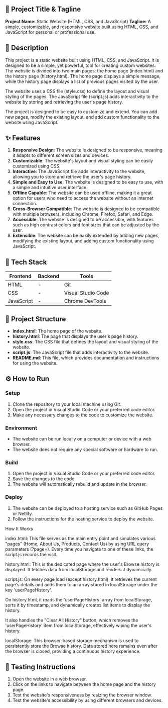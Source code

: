 🚀 **Project Title & Tagline**
-------------------------

**Project Name:** Static Website (HTML, CSS, and JavaScript)
**Tagline:** A simple, customizable, and responsive website built using HTML, CSS, and JavaScript for personal or professional use.

📖 **Description**
----------------

This project is a static website built using HTML, CSS, and JavaScript. It is designed to be a simple, yet powerful, tool for creating custom websites. The website is divided into two main pages: the home page (index.html) and the history page (history.html). The home page displays a simple message, while the history page displays a list of previous pages visited by the user.

The website uses a CSS file (style.css) to define the layout and visual styling of the pages. The JavaScript file (script.js) adds interactivity to the website by storing and retrieving the user's page history.

The project is designed to be easy to customize and extend. You can add new pages, modify the existing layout, and add custom functionality to the website using JavaScript.

✨ **Features**
--------------

1. **Responsive Design**: The website is designed to be responsive, meaning it adapts to different screen sizes and devices.
2. **Customizable**: The website's layout and visual styling can be easily customized using CSS.
3. **Interactive**: The JavaScript file adds interactivity to the website, allowing you to store and retrieve the user's page history.
4. **Simple and Easy to Use**: The website is designed to be easy to use, with a simple and intuitive user interface.
5. **Offline Capable**: The website can be used offline, making it a great option for users who need to access the website without an internet connection.
6. **Cross-Browser Compatible**: The website is designed to be compatible with multiple browsers, including Chrome, Firefox, Safari, and Edge.
7. **Accessible**: The website is designed to be accessible, with features such as high contrast colors and font sizes that can be adjusted by the user.
8. **Extensible**: The website can be easily extended by adding new pages, modifying the existing layout, and adding custom functionality using JavaScript.

🧰 **Tech Stack**
--------------

| **Frontend** | **Backend** | **Tools** |
| --- | --- | --- |
| HTML | - | Git |
| CSS | - | Visual Studio Code |
| JavaScript | - | Chrome DevTools |

📁 **Project Structure**
-------------------------

* **index.html**: The home page of the website.
* **history.html**: The page that displays the user's page history.
* **style.css**: The CSS file that defines the layout and visual styling of the website.
* **script.js**: The JavaScript file that adds interactivity to the website.
* **README.md**: This file, which provides documentation and instructions for using the website.

⚙️ **How to Run**
----------------

### Setup

1. Clone the repository to your local machine using Git.
2. Open the project in Visual Studio Code or your preferred code editor.
3. Make any necessary changes to the code to customize the website.

### Environment

* The website can be run locally on a computer or device with a web browser.
* The website does not require any special software or hardware to run.

### Build

1. Open the project in Visual Studio Code or your preferred code editor.
2. Save the changes to the code.
3. The website will automatically rebuild and update in the browser.

### Deploy

1. The website can be deployed to a hosting service such as GitHub Pages or Netlify.
2. Follow the instructions for the hosting service to deploy the website.



How It Works

index.html: This file serves as the main entry point and simulates various "pages" (Home, About Us, Products, Contact Us) by using URL query parameters (?page=). Every time you navigate to one of these links, the script.js records the visit.

history.html: This is the dedicated page where the user's Browse history is displayed. It fetches data from localStorage and renders it dynamically.

script.js:
On every page load (except history.html), it retrieves the current page's details and adds them to an array stored in localStorage under the key 'userPageHistory'.

On history.html, it reads the 'userPageHistory' array from localStorage, sorts it by timestamp, and dynamically creates list items to display the history.

It also handles the "Clear All History" button, which removes the 'userPageHistory' item from localStorage, effectively wiping the user's history.

localStorage: This browser-based storage mechanism is used to persistently store the Browse history. Data stored here remains even after the browser is closed, providing a continuous history experience.


🧪 **Testing Instructions**
-------------------------

1. Open the website in a web browser.
2. Click on the links to navigate between the home page and the history page.
3. Test the website's responsiveness by resizing the browser window.
4. Test the website's accessibility by using different browsers and devices.
